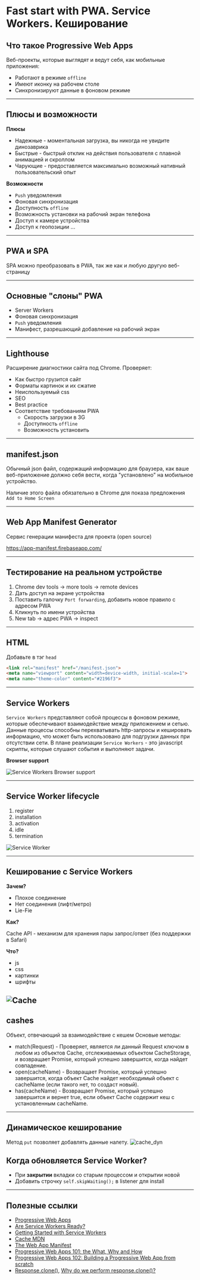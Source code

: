 # Fast start with PWA. Service Workers. Кеширование

## Что такое Progressive Web Apps
Веб-проекты, которые выглядят и ведут себя, как мобильные приложения:
* Работают в режиме ```offline```
* Имеют иконку на рабочем столе
* Синхронизируют данные в фоновом режиме


---

## Плюсы и возможности
**Плюсы**
* Надежные - моментальная загрузка, вы никогда не увидите динозаврика
* Быстрые - быстрый отклик на действия пользователя с плавной анимацией и скроллом
* Чарующие - предоставляется максимально возможный нативный пользовательский опыт

**Возможности**
* ```Push``` уведомления
* Фоновая синхронизация
* Доступность ```offline```
* Возможность установки на рабочий экран телефона   
* Доступ к камере устройства
* Доступ к геопозиции 
...

---

## PWA и SPA

SPA можно преобразовать в PWA, так же как и любую другую веб-страницу

---

## Основные "слоны" PWA

* Server Workers
* Фоновая синхронизация
* ```Push``` уведомления
* Манифест, разрешающий добавление на рабочий экран

---
## Lighthouse

Расширение диагностики сайта под Chrome. Проверяет:
* Как быстро грузится сайт
* Форматы картинок и их сжатие
* Неиспользуемый css
* SEO
* Best practice
* Соответствие требованиям PWA
    * Скорость загрузки в 3G
    * Доступность ```offline```
    * Возможность установить 

---

## manifest.json

Обычный json файл, содержащий информацию для браузера, как ваше веб-приложение должно себя вести, когда "установлено" на мобильное устройство. 

Наличие этого файла обязательно в Chrome для показа предложения ```Add to Home Screen``` 

---

## Web App Manifest Generator

Сервис генерации манифеста для проекта (open source)

https://app-manifest.firebaseapp.com/
 
---

## Тестирование на реальном устройстве

1. Chrome dev tools -> more tools -> remote devices
1. Дать доступ на экране устройства
1. Поставить галочку ```Port forwarding```, добавить новое правило с адресом PWA
1. Кликнуть по имени устройства
1. New tab -> адрес PWA -> inspect

---

## HTML
Добавьте в тэг ```head```
```html
<link rel="manifest" href="/manifest.json">
<meta name="viewport" content="width=device-width, initial-scale=1">
<meta name="theme-color" content="#2196f3">
```

---

## Service Workers

```Service Workers``` представляют собой процессы в фоновом режиме, которые обеспечивают взаимодействие между приложением и сетью. Данные процессы способны перехватывать http-запросы и кешировать информацию, что может быть использовано для подгрузки данных при отсутствии сети.
В плане реализации ```Service Workers``` - это javascript скрипты, которые слушают события и выполняют задачи.

**Browser support**

![Service Workers Browser support](readme-images/serviceworkersbrowsersupport.png)

---

## Service Worker lifecycle

1. register
1. installation
1. activation
1. idle
1. termination

![Service Worker](readme-images/serviceworker.png)

---
## Кеширование с Service Workers
**Зачем?**
* Плохое соединение
* Нет соединения (лифт/метро)
* Lie-Fie

**Как?**

Cache API - механизм для хранения пары запрос/ответ (без поддержки в Safari)

**Что?**
* js
* css
* картинки
* шрифты

![Cache](readme-images/cache_static.png)
---
## cashes
Объект, отвечающий за взаимодействие с кешем
Основые методы:
* match(Request) - Проверяет, является ли данный Request ключом в любом из объектов Cache, отслеживаемых объектом CacheStorage, и возвращает Promise, который успешно завершится, когда найдет совпадение.
* open(cacheName) - Возвращает Promise, который успешно завершится, когда объект Cache найдет необходимый объект с cacheName (если такого нет, то создаст новый).
* has(cacheName) - Возвращает Promise, который успешно завершится и вернет true, если объект Cache содержит кеш с установленным cacheName.

---

## Динамическое кеширование
Метод ```put``` позволяет добавлять данные налету.
![cache_dyn](readme-images/cache_dyn.png)

## Когда обновляется Service Worker?

* При **закрытии** вкладки со старым процессом и открытии новой
* Добавить строчку ```self.skipWaiting();``` в listener для install 
 
---
## Полезные ссылки

* [Progressive Web Apps](https://developers.google.com/web/progressive-web-apps/)
* [Are Service Workers Ready?](https://jakearchibald.github.io/isserviceworkerready/)
* [Getting Started with Service Workers](https://developers.google.com/web/fundamentals/getting-started/primers/service-workers)
* [Cache MDN](https://developer.mozilla.org/en-US/docs/Web/API/Cache)
* [The Web App Manifest](https://developers.google.com/web/fundamentals/web-app-manifest/)
* [Progressive Web Apps 101: the What, Why and How](https://medium.freecodecamp.org/progressive-web-apps-101-the-what-why-and-how-4aa5e9065ac2)
* [Progressive Web Apps 102: Building a Progressive Web App from scratch](https://medium.freecodecamp.org/progressive-web-apps-102-building-a-progressive-web-app-from-scratch-397b72168040)
* [Response.clone()](https://developer.mozilla.org/en-US/docs/Web/API/Response/clone), [Why do we perform response.clone()?](https://github.com/mozilla/serviceworker-cookbook/issues/264)
